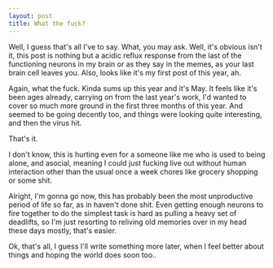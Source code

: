 ```yaml
---
layout: post
title: What the fuck?
---
```

Well, I guess that's all I've to say. What, you may ask. Well, it's obvious isn't it, this post is nothing but a acidic reflux response from the last of the functioning neurons in my brain or as they say in the memes, as your last brain cell leaves you. Also, looks like it's my first post of this year, ah. 

Again, what the fuck. Kinda sums up this year and it's May. It feels like it's been ages already, carrying on from the last year's work, I'd wanted to cover so much more ground in the first three months of this year. And seemed to be going decently too, and things were looking quite interesting, and then the virus hit. 

That's it.

I don't know, this is hurting even for a someone like me who is used to being alone, and asocial, meaning I could just fucking live out without human interaction other than the usual once a week chores like grocery shopping or some shit. 

Alright, I'm gonna go now, this has probably been the most unproductive period of life so far, as in haven't done shit. Even getting enough neurons to fire together to do the simplest task is hard as pulling a heavy set of deadlifts, so I'm just resorting to reliving old memories over in my head these days mostly, that's easier. 

Ok, that's all, I guess I'll write something more later, when I feel better about things and hoping the world does soon too..

